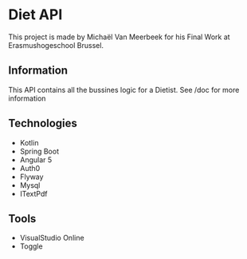 Diet API
========

This project is made by Michaël Van Meerbeek for his Final Work at Erasmushogeschool Brussel.

## Information
This API contains all the bussines logic for a Dietist. See /doc for more information

## Technologies
* Kotlin
* Spring Boot
* Angular 5
* Auth0
* Flyway
* Mysql
* ITextPdf

## Tools
* VisualStudio Online
* Toggle